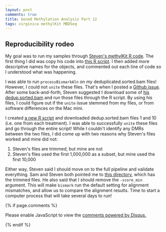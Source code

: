 ```yaml
---
layout: post
comments: true
title: Gonad Methylation Analysis Part 12
tags: virginica methylKit MBDSeq
---
```


## Reproducibility rodeo

My goal was to run my samples through [Steven's methylKit R code](https://sr320.github.io/MethylKittens/). The first thing I did was copy his code into [this R script](https://github.com/RobertsLab/project-virginica-oa/blob/master/analyses/2018-05-01-MethylKit/2018-05-01-MethylKit-Analysis.R). I then added more descriptive names for the objects, and commented out each line of code so I understood what was happening.

I was able to run `processBismarkAln` on my deduplicated.sorted.bam files! However, I could not `unite` these files. That's when I posted a [Github issue](https://github.com/RobertsLab/resources/issues/254). After some back-and-forth, Steven suggested I download some of [his dedup.sorted.bam](http://owl.fish.washington.edu/halfshell/bu-serine-wd/18-04-27/) and run those files through the R script. By using his files, I could figure out if the `unite` issue stemmed from my files, or from software differences on the Mac mini.

I created [a new R script](https://github.com/RobertsLab/project-virginica-oa/blob/master/analyses/2018-05-01-MethylKit/2018-05-09-Steven-Test-Files/2018-05-09-MethylKit-Analysis-Steven-Test-Files.R) and downloaded dedup.sorted.bam files 1 and 10 (i.e. one from each treatment). I was able to successfully `unite` these files and go through the entire script! While I couldn't identify any DMRs between the two files, I did come up with two reasons why Steven's files worked and mine did not:

1. Steven's files are trimmed, but mine are not
2. Steven's files used the first 1,000,000 as a subset, but mine used the first 10,000

Either way, Steven said I should move on to the full pipeline and validate everything. Sam and Steven both pointed me to [this directory](http://owl.fish.washington.edu/Athaliana/20180411_trimgalore_10bp_Cvirginica_MBD/), which has the trimmed files. He also said that I should remove the `-score_min` argument. This will make `bismark` run the default setting for alignment mismatches, and allow us to compare the alignment results. Time to start a computer process that will take several days to run!

{% if page.comments %}

<div id="disqus_thread"></div>
<script>

/**
*  RECOMMENDED CONFIGURATION VARIABLES: EDIT AND UNCOMMENT THE SECTION BELOW TO INSERT DYNAMIC VALUES FROM YOUR PLATFORM OR CMS.
*  LEARN WHY DEFINING THESE VARIABLES IS IMPORTANT: https://disqus.com/admin/universalcode/#configuration-variables*/
/*
var disqus_config = function () {
this.page.url = PAGE_URL;  // Replace PAGE_URL with your page's canonical URL variable
this.page.identifier = PAGE_IDENTIFIER; // Replace PAGE_IDENTIFIER with your page's unique identifier variable
};
*/
(function() { // DON'T EDIT BELOW THIS LINE
var d = document, s = d.createElement('script');
s.src = 'https://the-responsible-grad-student.disqus.com/embed.js';
s.setAttribute('data-timestamp', +new Date());
(d.head || d.body).appendChild(s);
})();
</script>
<noscript>Please enable JavaScript to view the <a href="https://disqus.com/?ref_noscript">comments powered by Disqus.</a></noscript>

{% endif %}

<script id="dsq-count-scr" src="//the-responsible-grad-student.disqus.com/count.js" async></script>
